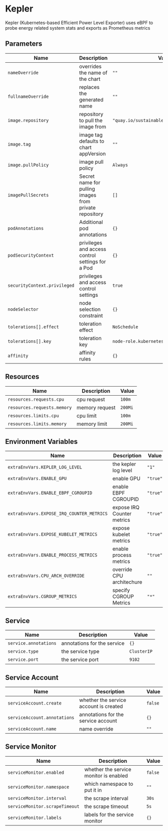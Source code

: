 # Kepler
Kepler (Kubernetes-based Efficient Power Level Exporter) uses eBPF to probe energy related system stats and exports as Prometheus metrics

## Parameters

| Name                         | Description                            | Value        |
| ---------------------------- | -------------------------------------- | ------------ |
| `nameOverride`               | overrides the name of the chart        | `""`         |
| `fullnameOverride`           | replaces the generated name            | `""`         |
| `image.repository`           | repository to pull the image from      | `"quay.io/sustainable_computing_io/kepler"`            |
| `image.tag`                  | image tag defaults to chart appVersion | `""`         |
| `image.pullPolicy`           | image pull policy                      | `Always`     |
| `imagePullSecrets`           | Secret name for pulling images from private repository                | `[]` |
| `podAnnotations`             | Additional pod annotations             | `{}`         |
| `podSecurityContext`         | privileges and access control settings for a Pod | `{}` |
| `securityContext.privileged` | privileges and access control settings | `true`       |
| `nodeSelector`               | node selection constraint              | `{}` |
| `tolerations[].effect`       | toleration effect                      | `NoSchedule` |
| `tolerations[].key`          | toleration key                         | `node-role.kubernetes.io/master` |
| `affinity`                   | affinity rules                         | `{}` |

## Resources
| Name                         | Description                           | Value        |
| ---------------------------- | ------------------------------------- | ------------ |
| `resources.requests.cpu`     | cpu request                           | `100m`       |
| `resources.requests.memory`  | memory request                        | `200Mi`      |
| `resources.limits.cpu`       | cpu limit                             | `100m`       |
| `resources.limits.memory`    | memory limit                          | `200Mi`      |

## Environment Variables
| Name                                     | Description                    | Value    |
| ---------------------------------------- | ------------------------------ | -------- |
| `extraEnvVars.KEPLER_LOG_LEVEL`          | the kepler log level           | `"1"`    |
| `extraEnvVars.ENABLE_GPU`                | enable GPU                     | `"true"` |
| `extraEnvVars.ENABLE_EBPF_CGROUPID`      | enable EBPF CGROUPID           | `"true"` |
| `extraEnvVars.EXPOSE_IRQ_COUNTER_METRICS`| expose IRQ Counter metrics     | `"true"` |
| `extraEnvVars.EXPOSE_KUBELET_METRICS`    | expose kubelet metrics         | `"true"` |
| `extraEnvVars.ENABLE_PROCESS_METRICS`    | enable process metrics         | `"true"` |
| `extraEnvVars.CPU_ARCH_OVERRIDE`         | override CPU architechure      | `""`     |
| `extraEnvVars.CGROUP_METRICS`            | specify CGROUP Metrics         | `"*"`    |

## Service
| Name                         | Description                            | Value        |
| ---------------------------- | -------------------------------------- | ------------ |
| `service.annotations`        | annotations for the service            | `{}` |
| `service.type`               | the service type                       | `ClusterIP` |
| `service.port`               | the service port                       | `9102` |

## Service Account
| Name                         | Description                            | Value        |
| ---------------------------- | -------------------------------------- | ------------ |
| `serviceAccount.create`      | whether the service account is created | `false` |
| `serviceAccount.annotations` | annotations for the service account    | `{}` |
| `serviceAccount.name`        | name override                          | `""` |

## Service Monitor
| Name                          | Description                            | Value       |
| ----------------------------- | -------------------------------------- | ----------- |
| `serviceMonitor.enabled`      | whether the service monitor is enabled | `false`     |
| `serviceMonitor.namespace`    | which namespace to put it in           | `""`        |
| `serviceMonitor.interval`     | the scrape interval                    | `30s`       |
| `serviceMonitor.scrapeTimeout`| the scrape timeout                     | `5s`        |
| `serviceMonitor.labels`       | labels for the service monitor         | `{} `       |
